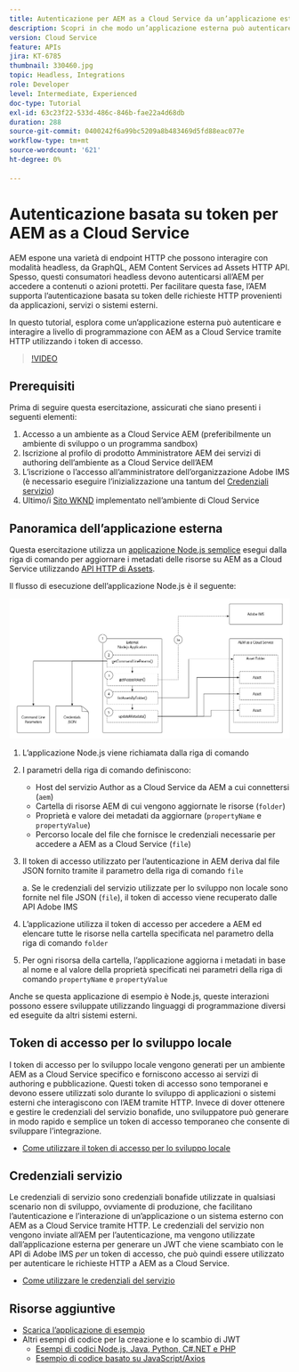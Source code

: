 ```yaml
---
title: Autenticazione per AEM as a Cloud Service da un’applicazione esterna
description: Scopri in che modo un’applicazione esterna può autenticare e interagire a livello di programmazione con AEM as a Cloud Service tramite HTTP utilizzando Token di accesso per lo sviluppo locale e Credenziali di servizio.
version: Cloud Service
feature: APIs
jira: KT-6785
thumbnail: 330460.jpg
topic: Headless, Integrations
role: Developer
level: Intermediate, Experienced
doc-type: Tutorial
exl-id: 63c23f22-533d-486c-846b-fae22a4d68db
duration: 288
source-git-commit: 0400242f6a99bc5209a8b483469d5fd88eac077e
workflow-type: tm+mt
source-wordcount: '621'
ht-degree: 0%

---
```


# Autenticazione basata su token per AEM as a Cloud Service

AEM espone una varietà di endpoint HTTP che possono interagire con modalità headless, da GraphQL, AEM Content Services ad Assets HTTP API. Spesso, questi consumatori headless devono autenticarsi all’AEM per accedere a contenuti o azioni protetti. Per facilitare questa fase, l’AEM supporta l’autenticazione basata su token delle richieste HTTP provenienti da applicazioni, servizi o sistemi esterni.

In questo tutorial, esplora come un’applicazione esterna può autenticare e interagire a livello di programmazione con AEM as a Cloud Service tramite HTTP utilizzando i token di accesso.

>[!VIDEO](https://video.tv.adobe.com/v/330460?quality=12&learn=on)

## Prerequisiti

Prima di seguire questa esercitazione, assicurati che siano presenti i seguenti elementi:

1. Accesso a un ambiente as a Cloud Service AEM (preferibilmente un ambiente di sviluppo o un programma sandbox)
1. Iscrizione al profilo di prodotto Amministratore AEM dei servizi di authoring dell’ambiente as a Cloud Service dell’AEM
1. L’iscrizione o l’accesso all’amministratore dell’organizzazione Adobe IMS (è necessario eseguire l’inizializzazione una tantum del [Credenziali servizio](./service-credentials.md))
1. Ultimo/i [Sito WKND](https://github.com/adobe/aem-guides-wknd) implementato nell’ambiente di Cloud Service

## Panoramica dell’applicazione esterna

Questa esercitazione utilizza un [applicazione Node.js semplice](./assets/aem-guides_token-authentication-external-application.zip) esegui dalla riga di comando per aggiornare i metadati delle risorse su AEM as a Cloud Service utilizzando [API HTTP di Assets](https://experienceleague.adobe.com/docs/experience-manager-cloud-service/assets/admin/mac-api-assets.html).

Il flusso di esecuzione dell’applicazione Node.js è il seguente:

![Applicazione esterna](./assets/overview/external-application.png)

1. L’applicazione Node.js viene richiamata dalla riga di comando
1. I parametri della riga di comando definiscono:
   + Host del servizio Author as a Cloud Service da AEM a cui connettersi (`aem`)
   + Cartella di risorse AEM di cui vengono aggiornate le risorse (`folder`)
   + Proprietà e valore dei metadati da aggiornare (`propertyName` e `propertyValue`)
   + Percorso locale del file che fornisce le credenziali necessarie per accedere a AEM as a Cloud Service (`file`)
1. Il token di accesso utilizzato per l’autenticazione in AEM deriva dal file JSON fornito tramite il parametro della riga di comando `file`

   a. Se le credenziali del servizio utilizzate per lo sviluppo non locale sono fornite nel file JSON (`file`), il token di accesso viene recuperato dalle API Adobe IMS
1. L’applicazione utilizza il token di accesso per accedere a AEM ed elencare tutte le risorse nella cartella specificata nel parametro della riga di comando `folder`
1. Per ogni risorsa della cartella, l’applicazione aggiorna i metadati in base al nome e al valore della proprietà specificati nei parametri della riga di comando `propertyName` e `propertyValue`

Anche se questa applicazione di esempio è Node.js, queste interazioni possono essere sviluppate utilizzando linguaggi di programmazione diversi ed eseguite da altri sistemi esterni.

## Token di accesso per lo sviluppo locale

I token di accesso per lo sviluppo locale vengono generati per un ambiente AEM as a Cloud Service specifico e forniscono accesso ai servizi di authoring e pubblicazione.  Questi token di accesso sono temporanei e devono essere utilizzati solo durante lo sviluppo di applicazioni o sistemi esterni che interagiscono con l’AEM tramite HTTP. Invece di dover ottenere e gestire le credenziali del servizio bonafide, uno sviluppatore può generare in modo rapido e semplice un token di accesso temporaneo che consente di sviluppare l’integrazione.

+ [Come utilizzare il token di accesso per lo sviluppo locale](./local-development-access-token.md)

## Credenziali servizio

Le credenziali di servizio sono credenziali bonafide utilizzate in qualsiasi scenario non di sviluppo, ovviamente di produzione, che facilitano l’autenticazione e l’interazione di un’applicazione o un sistema esterno con AEM as a Cloud Service tramite HTTP. Le credenziali del servizio non vengono inviate all’AEM per l’autenticazione, ma vengono utilizzate dall’applicazione esterna per generare un JWT che viene scambiato con le API di Adobe IMS _per_ un token di accesso, che può quindi essere utilizzato per autenticare le richieste HTTP a AEM as a Cloud Service.

+ [Come utilizzare le credenziali del servizio](./service-credentials.md)

## Risorse aggiuntive

+ [Scarica l’applicazione di esempio](./assets/aem-guides_token-authentication-external-application.zip)
+ Altri esempi di codice per la creazione e lo scambio di JWT
   + [Esempi di codici Node.js, Java, Python, C#.NET e PHP](https://developer.adobe.com/developer-console/docs/guides/authentication/JWT/samples/)
   + [Esempio di codice basato su JavaScript/Axios](https://github.com/adobe/aemcs-api-client-lib)
